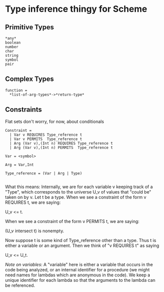 Type inference thingy for Scheme
================================

Primitive Types
---------------
```
*any*
boolean
number
char
string
symbol
pair
```

Complex Types
-------------
```
function =
  *list-of-arg-types*->*return-type*
```

Constraints
-----------
Flat sets
don't worry, for now, about conditionals
```
Constraint =
  | Var v REQUIRES Type_reference t
  | Var v PERMITS  Type_reference t
  | Arg (Var v),(Int n) REQUIRES Type_reference t
  | Arg (Var v),(Int n) PERMITS  Type_reference t

Var = <symbol>

Arg = Var,Int

Type_reference = (Var | Arg | Type)


```
What this means: Internally, we are for each variable v keeping track of a
"Type", which corresponds to the universe U_v of values that "could be" taken
on by v.  Let t be a type.  When we see a constraint of the form v REQUIRES t,
we are saying:

U_v <= t.

When we see a constraint of the form v PERMITS t, we are saying:

(U_v intersect t) is nonempty.

Now suppose t is some kind of Type_reference other than a type.  Thus t is
either a variable or an argument.  Then we think of "v REQUIRES t" as saying

U_v <= U_t.

_Note on variables_: A "variable" here is either a variable that occurs in the
code being analyzed, or an internal identifier for a procedure (we might need
names for lambdas which are anonymous in the code).  We keep a unique
identifier for each lambda so that the arguments to the lambda can be
referenced.


